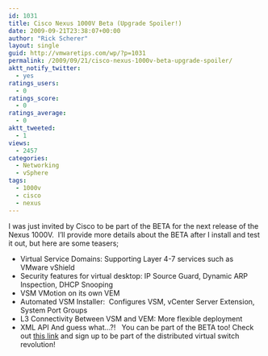 ```yaml
---
id: 1031
title: Cisco Nexus 1000V Beta (Upgrade Spoiler!)
date: 2009-09-21T23:38:07+00:00
author: "Rick Scherer"
layout: single
guid: http://vmwaretips.com/wp/?p=1031
permalink: /2009/09/21/cisco-nexus-1000v-beta-upgrade-spoiler/
aktt_notify_twitter:
  - yes
ratings_users:
  - 0
ratings_score:
  - 0
ratings_average:
  - 0
aktt_tweeted:
  - 1
views:
  - 2457
categories:
  - Networking
  - vSphere
tags:
  - 1000v
  - cisco
  - nexus
---
```

I was just invited by Cisco to be part of the BETA for the next release of the Nexus 1000V.  I&#8217;ll provide more details about the BETA after I install and test it out, but here are some teasers;

  * Virtual Service Domains: Supporting Layer 4-7 services such as VMware vShield
  * Security features for virtual desktop: IP Source Guard, Dynamic ARP Inspection, DHCP Snooping
  * VSM VMotion on its own VEM
  * Automated VSM Installer:  Configures VSM, vCenter Server Extension, System Port Groups
  * L3 Connectivity Between VSM and VEM: More flexible deployment
  * XML API
And guess what&#8230;?!   You can be part of the BETA too! Check out <a href="https://www.myciscocommunity.com/docs/DOC-9459" target="_blank">this link</a> and sign up to be part of the distributed virtual switch revolution!